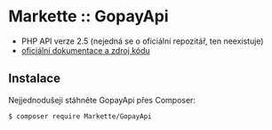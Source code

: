 # Markette :: GopayApi

- PHP API verze 2.5 (nejedná se o oficiální repozitář, ten neexistuje)
- [oficiální dokumentace a zdroj kódu](http://help.gopay.com/cs/tema/integrace-2/integrace-platebni-puvodni-brany/php-api-verze-2-5)

## Instalace

Nejjednodušeji stáhněte GopayApi přes Composer:
```sh
$ composer require Markette/GopayApi
```
